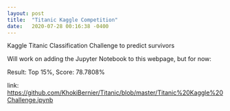 ```yaml
---
layout: post
title:  "Titanic Kaggle Competition"
date:   2020-07-28 00:16:38 -0400
---
```

Kaggle Titanic Classification Challenge to predict survivors

Will work on adding the Jupyter Notebook to this webpage, but for now:

Result: Top 15%, Score: 78.7808%

link: https://github.com/KhokiBernier/Titanic/blob/master/Titanic%20Kaggle%20Challenge.ipynb
